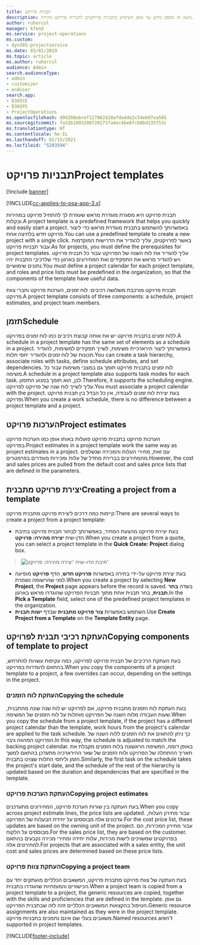 ```yaml
---
title: תבניות פרויקט
description: נושא זה מספק מידע על אופן השימוש בתבניות פרויקטים להגדרת פרויקט מהירה.
author: ruhercul
manager: kfend
ms.service: project-operations
ms.custom:
- dyn365-projectservice
ms.date: 03/01/2019
ms.topic: article
ms.author: ruhercul
audience: Admin
search.audienceType:
- admin
- customizer
- enduser
search.app:
- D365CE
- D365PS
- ProjectOperations
ms.openlocfilehash: d9d208ebcef127062428afdadde2c54eb07ea505
ms.sourcegitcommit: fa32b1893286f20271fa4ec4be8fc68bd135f53c
ms.translationtype: HT
ms.contentlocale: he-IL
ms.lasthandoff: 02/15/2021
ms.locfileid: "5283594"
---
```

# <a name="project-templates"></a><span data-ttu-id="1eb1b-103">תבניות פרויקט</span><span class="sxs-lookup"><span data-stu-id="1eb1b-103">Project templates</span></span> 

[!include [banner](../includes/psa-now-project-operations.md)]

[!INCLUDE[cc-applies-to-psa-app-3.x](../includes/cc-applies-to-psa-app-3x.md)]

<span data-ttu-id="1eb1b-104">תבנית פרויקט היא מסגרת מוגדרת מראש שעוזרת לך להתחיל פרויקט במהירות ובקלות.</span><span class="sxs-lookup"><span data-stu-id="1eb1b-104">A project template is a predefined framework that helps you quickly and easily start a project.</span></span> <span data-ttu-id="1eb1b-105">באפשרותך להשתמש בתבנית מוגדרת מראש כדי ליצור פרויקט חדש בלחיצה אחת.</span><span class="sxs-lookup"><span data-stu-id="1eb1b-105">You can use a predefined template to create a new project with a single click.</span></span> <span data-ttu-id="1eb1b-106">באשר לפרויקטים, עליך להגדיר את הדרישות המוקדמות עבור תבניות פרויקט.</span><span class="sxs-lookup"><span data-stu-id="1eb1b-106">As for projects, you must define the prerequisites for project templates.</span></span> <span data-ttu-id="1eb1b-107">עליך להגדיר את לוח השנה של הפרויקט עבור כל תבנית פרויקט ויש להגדיר מראש את התפקידים ואת המחירונים בארגון כדי שלרכיבי התבנית יהיו נתונים שימושיים.</span><span class="sxs-lookup"><span data-stu-id="1eb1b-107">You must define a project calendar for each project template, and roles and price lists must be predefined in the organization, so that the components of the template have useful data.</span></span>

<span data-ttu-id="1eb1b-108">תבנית פרויקט מורכבת משלושה רכיבים: לוח זמנים, הערכות פרויקט וחברי צוות פרויקט.</span><span class="sxs-lookup"><span data-stu-id="1eb1b-108">A project template consists of three components: a schedule, project estimates, and project team members.</span></span>

## <a name="schedule"></a><span data-ttu-id="1eb1b-109">תזמן</span><span class="sxs-lookup"><span data-stu-id="1eb1b-109">Schedule</span></span>

<span data-ttu-id="1eb1b-110">ללוח זמנים בתבנית פרויקט יש את אותה קבוצת רכיבים כמו לוח זמנים בפרויקט.</span><span class="sxs-lookup"><span data-stu-id="1eb1b-110">A schedule in a project template has the same set of elements as a schedule in a project.</span></span> <span data-ttu-id="1eb1b-111">באפשרותך ליצור הירארכיית משימות, לשייך תפקידים למשימות, להגדיר תכונות של לוח זמנים ולהגדיר יחסי תלות.</span><span class="sxs-lookup"><span data-stu-id="1eb1b-111">You can create a task hierarchy, associate roles with tasks, define schedule attributes, and set dependencies.</span></span> <span data-ttu-id="1eb1b-112">לוח זמנים בתבנית פרויקט תומך גם במצבי משימות עבור כל משימה.</span><span class="sxs-lookup"><span data-stu-id="1eb1b-112">A schedule in a project template also supports task modes for each task.</span></span> <span data-ttu-id="1eb1b-113">לכן, הוא תומך במנוע התזמון.</span><span class="sxs-lookup"><span data-stu-id="1eb1b-113">Therefore, it supports the scheduling engine.</span></span> <span data-ttu-id="1eb1b-114">עליך לשייך לוח שנה של פרויקט לפרויקט.</span><span class="sxs-lookup"><span data-stu-id="1eb1b-114">You must associate a project calendar with the project.</span></span> <span data-ttu-id="1eb1b-115">בעת יצירת לוח זמנים לעבודה, אין כל הבדל בין תבנית פרויקט ופרויקט.</span><span class="sxs-lookup"><span data-stu-id="1eb1b-115">When you create a work schedule, there is no difference between a project template and a project.</span></span>

## <a name="project-estimates"></a><span data-ttu-id="1eb1b-116">הערכות פרויקט</span><span class="sxs-lookup"><span data-stu-id="1eb1b-116">Project estimates</span></span>

<span data-ttu-id="1eb1b-117">הערכות פרויקט בתבנית פרויקט פועלות באותו אופן כמו הערכות פרויקט בפרויקט.</span><span class="sxs-lookup"><span data-stu-id="1eb1b-117">Project estimates in a project template work the same way as project estimates in a project.</span></span> <span data-ttu-id="1eb1b-118">עם זאת, מחירי העלות והמכירה שנשלפים מהמחירונים בברירת מחדל של עלות ומכירות מוגדרים בפרמטרים.</span><span class="sxs-lookup"><span data-stu-id="1eb1b-118">However, the cost and sales prices are pulled from the default cost and sales price lists that are defined in the parameters.</span></span>

## <a name="creating-a-project-from-a-template"></a><span data-ttu-id="1eb1b-119">יצירת פרויקט מתבנית</span><span class="sxs-lookup"><span data-stu-id="1eb1b-119">Creating a project from a template</span></span>
 
<span data-ttu-id="1eb1b-120">קיימות כמה דרכים ליצירת פרויקט מתבנית פרויקט:</span><span class="sxs-lookup"><span data-stu-id="1eb1b-120">There are several ways to create a project from a project template:</span></span>

- <span data-ttu-id="1eb1b-121">בעת יצירת פרויקט מהצעת המחיר, באפשרותך לבחור תבנית פרויקט בתיבת הדן-שיח **יצירה מהירה: פרויקט**.</span><span class="sxs-lookup"><span data-stu-id="1eb1b-121">When you create a project from a quote, you can select a project template in the **Quick Create: Project** dialog box.</span></span>

> ![תיבת הדו-שיח 'יצירה מהירה: פרויקט'](media/project-11.png)

- <span data-ttu-id="1eb1b-123">בעת יצירת פרויקט על-ידי בחירה באפשרות **פרויקט חדש**, הדף **פרויקט** מופיעה לפני שהרשומה נשמרת.</span><span class="sxs-lookup"><span data-stu-id="1eb1b-123">When you create a project by selecting **New Project**, the **Project** page appears before the record is saved.</span></span> <span data-ttu-id="1eb1b-124">בשדה **בחר תבנית**, בחר תבנית אחת מתוך תבניות הפרויקט שהוגדרו מראש בארגון.</span><span class="sxs-lookup"><span data-stu-id="1eb1b-124">In the **Pick a Template** field, select one of the predefined project templates in the organization.</span></span>
- <span data-ttu-id="1eb1b-125">השתמש באפשרות **צור פרויקט מתבנית** שבדף **ישות תבנית**.</span><span class="sxs-lookup"><span data-stu-id="1eb1b-125">Use **Create Project from a Template** on the **Template Entity** page.</span></span>

## <a name="copying-components-of-template-to-project"></a><span data-ttu-id="1eb1b-126">העתקת רכיבי תבנית לפרויקט</span><span class="sxs-lookup"><span data-stu-id="1eb1b-126">Copying components of template to project</span></span>

<span data-ttu-id="1eb1b-127">בעת העתקת הרכיבים של תבנית פרויקט לפרויקט, כמה עקיפות עשויות להתרחש, בהתאם להגדרות בפרויקט.</span><span class="sxs-lookup"><span data-stu-id="1eb1b-127">When you copy the components of a project template to a project, a few overrides can occur, depending on the settings in the project.</span></span>

### <a name="copying-the-schedule"></a><span data-ttu-id="1eb1b-128">העתקת לוח הזמנים</span><span class="sxs-lookup"><span data-stu-id="1eb1b-128">Copying the schedule</span></span>

<span data-ttu-id="1eb1b-129">בעת העתקת לוח הזמנים מתבנית פרויקט, אם לפרויקט יש לוח שנה שונה מהתבנית, שעות העבודה מלוח השנה של הפרויקט מוחלות על לוח הזמנים של המשימה.</span><span class="sxs-lookup"><span data-stu-id="1eb1b-129">When you copy the schedule from a project template, if the project has a different project calendar than the template, work hours from the project's calendar are applied to the task schedule.</span></span> <span data-ttu-id="1eb1b-130">כך ניתן להתאים את לוח הזמנים ללוח השנה של הפרויקט המהווה גיבוי.</span><span class="sxs-lookup"><span data-stu-id="1eb1b-130">In this way, the schedule is adjusted to match the backing project calendar.</span></span> <span data-ttu-id="1eb1b-131">באופן דומה, המשימה הראשונה בלוח הזמנים מקבלת את תאריך ההתחלה של הפרויקט ולוח הזמנים של שאר ההירארכיה מתעדכן בהתאם למשך הזמן וליחסי התלות שצוינו בתבנית.</span><span class="sxs-lookup"><span data-stu-id="1eb1b-131">Similarly, the first task on the schedule takes the project's start date, and the schedule of the rest of the hierarchy is updated based on the duration and dependencies that are specified in the template.</span></span> 

### <a name="copying-project-estimates"></a><span data-ttu-id="1eb1b-132">העתקת הערכות פרויקט</span><span class="sxs-lookup"><span data-stu-id="1eb1b-132">Copying project estimates</span></span> 

<span data-ttu-id="1eb1b-133">בעת העתקה בין שורות הערכת פרויקט, המחירונים מתעדכנים.</span><span class="sxs-lookup"><span data-stu-id="1eb1b-133">When you copy across project estimate lines, the price lists are updated.</span></span> <span data-ttu-id="1eb1b-134">עבור מחירון העלות, עדכונים אלה מבוססים על יחידת הבעלות של הפרויקט.</span><span class="sxs-lookup"><span data-stu-id="1eb1b-134">For the cost price list, these updates are based on the owning unit of the project.</span></span> <span data-ttu-id="1eb1b-135">עבור מחירון המכירות, הם מבוססים על הלקוח.</span><span class="sxs-lookup"><span data-stu-id="1eb1b-135">For the sales price list, they are based on the customer.</span></span> <span data-ttu-id="1eb1b-136">בפרויקטים שמשויכים לישות מכירות, עלות יחידה ומחירי מכירה נקבעים בהתאם למחירונים אלה.</span><span class="sxs-lookup"><span data-stu-id="1eb1b-136">For projects that are associated with a sales entity, the unit cost and sales prices are determined based on these price lists.</span></span>

### <a name="copying-a-project-team"></a><span data-ttu-id="1eb1b-137">העתקת צוות פרויקט</span><span class="sxs-lookup"><span data-stu-id="1eb1b-137">Copying a project team</span></span>

<span data-ttu-id="1eb1b-138">בעת העתקה של צוות פרויקט מתבנית פרויקט, המשאבים הכלליים מועתקים יחד עם הכישורים והמומחיות שהוגדרו בתבנית.</span><span class="sxs-lookup"><span data-stu-id="1eb1b-138">When a project team is copied from a project template to a project, the generic resources are copied, together with the skills and proficiencies that are defined in the template.</span></span> <span data-ttu-id="1eb1b-139">גם אופן הטיפול בהקצאות המשאבים הכלליים זהה לזה שבתבנית הפרויקט.</span><span class="sxs-lookup"><span data-stu-id="1eb1b-139">Generic resource assignments are also maintained as they were in the project template.</span></span> <span data-ttu-id="1eb1b-140">משאבים בעלי שם אינם נתמכים בתבניות פרויקט.</span><span class="sxs-lookup"><span data-stu-id="1eb1b-140">Named resources aren't supported in project templates.</span></span>


[!INCLUDE[footer-include](../includes/footer-banner.md)]